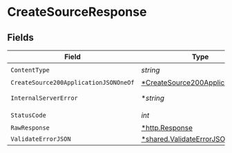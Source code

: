 # CreateSourceResponse


## Fields

| Field                                                                                        | Type                                                                                         | Required                                                                                     | Description                                                                                  |
| -------------------------------------------------------------------------------------------- | -------------------------------------------------------------------------------------------- | -------------------------------------------------------------------------------------------- | -------------------------------------------------------------------------------------------- |
| `ContentType`                                                                                | *string*                                                                                     | :heavy_check_mark:                                                                           | N/A                                                                                          |
| `CreateSource200ApplicationJSONOneOf`                                                        | [*CreateSource200ApplicationJSON](../../models/operations/createsource200applicationjson.md) | :heavy_minus_sign:                                                                           | Ok                                                                                           |
| `InternalServerError`                                                                        | **string*                                                                                    | :heavy_minus_sign:                                                                           | Something went wrong                                                                         |
| `StatusCode`                                                                                 | *int*                                                                                        | :heavy_check_mark:                                                                           | N/A                                                                                          |
| `RawResponse`                                                                                | [*http.Response](https://pkg.go.dev/net/http#Response)                                       | :heavy_minus_sign:                                                                           | N/A                                                                                          |
| `ValidateErrorJSON`                                                                          | [*shared.ValidateErrorJSON](../../models/shared/validateerrorjson.md)                        | :heavy_minus_sign:                                                                           | Conflict                                                                                     |